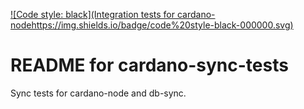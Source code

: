 [![Code style: black](Integration tests for cardano-nodehttps://img.shields.io/badge/code%20style-black-000000.svg)](https://github.com/ambv/black)

README for cardano-sync-tests
=============================

Sync tests for cardano-node and db-sync.
